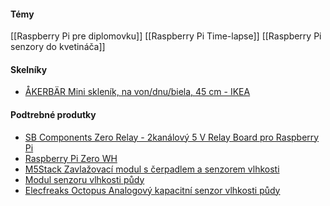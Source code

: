 #### Témy
[[Raspberry Pi pre diplomovku]]
[[Raspberry Pi Time-lapse]]
[[Raspberry Pi senzory do kvetináča]]

#### Skelníky
-  [ÅKERBÄR Mini skleník, na von/dnu/biela, 45 cm - IKEA](https://www.ikea.com/sk/sk/p/akerbaer-mini-sklenik-na-von-dnu-biela-30537170/)

#### Podtrebné produtky
- [SB Components Zero Relay - 2kanálový 5 V Relay Board pro Raspberry Pi](https://rpishop.cz/automatizacni-karty/3745-sb-zero-relay-2kanalova-5-v-relay-board-pro-raspberry-pi.html)
- [Raspberry Pi Zero WH](https://rpishop.cz/raspberry-pi-zero/685-raspberry-pi-zero-wh-4250236816296.html)
- [M5Stack Zavlažovací modul s čerpadlem a senzorem vlhkosti](https://rpishop.cz/bloky/4233-m5stack-zavlazovaci-modul-s-cerpadlem-a-senzorem-vlhkosti.html)
- [Modul senzoru vlhkosti půdy](https://rpishop.cz/puda/2452-modul-senzoru-vlhkosti-pudy.html)
- [Elecfreaks Octopus Analogový kapacitní senzor vlhkosti půdy](https://rpishop.cz/octopus/2122-elecfreaks-octopus-analogovy-kapacitni-senzor-vlhkosti-pudy.html)

